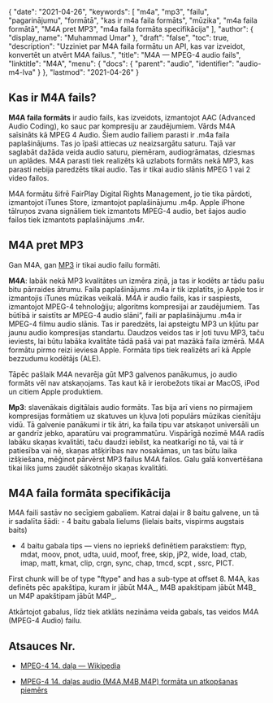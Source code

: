 {
  "date": "2021-04-26",
  "keywords": [
"m4a",
"mp3",
"failu",
"pagarinājumu",
"formātā",
"kas ir m4a faila formāts",
"mūzika",
"m4a faila formātā",
"M4A pret MP3",
"m4a faila formāta specifikācija"
],
  "author": {
    "display_name": "Muhammad Umar"
},
  "draft": "false",
  "toc": true,
  "description": "Uzziniet par M4A faila formātu un API, kas var izveidot, konvertēt un atvērt M4A failus.",
  "title": "M4A — MPEG-4 audio fails",
  "linktitle": "M4A",
  "menu": {
    "docs": {
      "parent": "audio",
      "identifier": "audio-m4-lva"
}
},
  "lastmod": "2021-04-26"
}

## Kas ir M4A fails?

**M4A faila formāts** ir audio fails, kas izveidots, izmantojot AAC (Advanced Audio Coding), ko sauc par kompresiju ar zaudējumiem. Vārds M4A saīsināts kā MPEG 4 Audio. Šiem audio failiem parasti ir .m4a faila paplašinājums. Tas jo īpaši attiecas uz neaizsargātu saturu. Tajā var saglabāt dažāda veida audio saturu, piemēram, audiogrāmatas, dziesmas un aplādes. M4A parasti tiek realizēts kā uzlabots formāts nekā MP3, kas parasti nebija paredzēts tikai audio. Tas ir tikai audio slānis MPEG 1 vai 2 video failos.

M4A formātu šifrē FairPlay Digital Rights Management, jo tie tika pārdoti, izmantojot iTunes Store, izmantojot paplašinājumu .m4p. Apple iPhone tālruņos zvana signāliem tiek izmantots MPEG-4 audio, bet šajos audio failos tiek izmantots paplašinājums .m4r.


## M4A pret MP3

Gan M4A, gan [MP3](/audio/mp3/) ir tikai audio failu formāti.

**M4A**: labāk nekā MP3 kvalitātes un izmēra ziņā, ja tas ir kodēts ar tādu pašu bitu pārraides ātrumu. Faila paplašinājums .m4a ir tik izplatīts, jo Apple tos ir izmantojis iTunes mūzikas veikalā. M4A ir audio fails, kas ir saspiests, izmantojot MPEG-4 tehnoloģiju; algoritms kompresijai ar zaudējumiem. Tas būtībā ir saistīts ar MPEG-4 audio slāni”, faili ar paplašinājumu .m4a ir MPEG-4 filmu audio slānis. Tas ir paredzēts, lai apsteigtu MP3 un kļūtu par jaunu audio kompresijas standartu. Daudzos veidos tas ir ļoti tuvu MP3, taču ieviests, lai būtu labāka kvalitāte tādā pašā vai pat mazākā faila izmērā. M4A formātu pirmo reizi ieviesa Apple. Formāta tips tiek realizēts arī kā Apple bezzudumu kodētājs (ALE).

Tāpēc pašlaik M4A nevarēja gūt MP3 galvenos panākumus, jo audio formāts vēl nav atskaņojams. Tas kaut kā ir ierobežots tikai ar MacOS, iPod un citiem Apple produktiem.

**Mp3**: slavenākais digitālais audio formāts. Tas bija arī viens no pirmajiem kompresijas formātiem uz skatuves un kļuva ļoti populārs mūzikas cienītāju vidū. Tā galvenie panākumi ir tik ātri, ka faila tipu var atskaņot universāli un ar gandrīz jebko, aparatūru vai programmatūru. Vispārīgā nozīmē M4A radīs labāku skaņas kvalitāti, taču daudzi iebilst, ka neatkarīgi no tā, vai tā ir patiesība vai nē, skaņas atšķirības nav nosakāmas, un tas būtu laika izšķiešana, mēģinot pārvērst MP3 failus M4A failos. Galu galā konvertēšana tikai liks jums zaudēt sākotnējo skaņas kvalitāti.

## M4A faila formāta specifikācija

M4A faili sastāv no secīgiem gabaliem. Katrai daļai ir 8 baitu galvene, un tā ir sadalīta šādi:
- 4 baitu gabala lielums (lielais baits, vispirms augstais baits)
- 4 baitu gabala tips — viens no iepriekš definētiem parakstiem: ftyp, mdat, moov, pnot, udta, uuid, moof, free, skip, jP2, wide, load, ctab, imap, matt, kmat, clip, crgn, sync, chap, tmcd, scpt , ssrc, PICT.

First chunk will be of type "ftype" and has a sub-type at offset 8. M4A, kas definēts pēc apakštipa, kuram ir jābūt M4A_, M4B apakštipam jābūt M4B_ un M4P apakštipam jābūt M4P_.

Atkārtojot gabalus, līdz tiek atklāts nezināma veida gabals, tas veidos M4A (MPEG-4 Audio) failu.

## Atsauces Nr.

* [MPEG-4 14. daļa — Wikipedia](https://en.wikipedia.org/wiki/MPEG-4_Part_14)

* [MPEG-4 14. daļas audio (M4A,M4B,M4P) formāta un atkopšanas piemērs](https://www.file-recovery.com/m4a-signature-format.htm)


